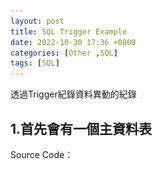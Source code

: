 ```yaml
---
layout: post
title: SQL Trigger Example
date: 2022-10-30 17:36 +0800
categories: [Other ,SQL]
tags: [SQL]
---
```

透過Trigger紀錄資料異動的紀錄

## 1.首先會有一個主資料表
Source Code：
<script  type='text/javascript' src=''>

      USE [DemoDB]
      GO
      /****** Object:  Table [dbo].[Member]    Script Date: 2022/10/30 下午 11:23:35 ******/
      SET ANSI_NULLS ON
      GO
      SET QUOTED_IDENTIFIER ON
      GO
      CREATE TABLE [dbo].[Member](
	      [UserID] [int] IDENTITY(1,1) NOT NULL,
	      [UserName] [varchar](10) NULL,
	      [UserEmail] [varchar](50) NULL,
       CONSTRAINT [PK_Member] PRIMARY KEY CLUSTERED 
      (
	      [UserID] ASC
      )WITH (PAD_INDEX = OFF, STATISTICS_NORECOMPUTE = OFF, IGNORE_DUP_KEY = OFF, ALLOW_ROW_LOCKS = ON, ALLOW_PAGE_LOCKS = ON) ON [PRIMARY]
      ) ON [PRIMARY]
      GO
      SET IDENTITY_INSERT [dbo].[Member] ON 
      GO
      INSERT [dbo].[Member] ([UserID], [UserName], [UserEmail]) VALUES (1, N'haha', N'A@ya.com')
      GO
      INSERT [dbo].[Member] ([UserID], [UserName], [UserEmail]) VALUES (2, N'sdsa', N'B@yahoo.com')
      GO
      INSERT [dbo].[Member] ([UserID], [UserName], [UserEmail]) VALUES (3, N'CDE', N'C@yahoo.com')
      GO
      INSERT [dbo].[Member] ([UserID], [UserName], [UserEmail]) VALUES (4, N'de', N'D@yahoo.com')
      GO
      INSERT [dbo].[Member] ([UserID], [UserName], [UserEmail]) VALUES (5, N'E', N'E@yahoo.com')
      GO
      INSERT [dbo].[Member] ([UserID], [UserName], [UserEmail]) VALUES (6, N'dcdc', N'F@yahoo.com')
      GO
      SET IDENTITY_INSERT [dbo].[Member] OFF
      GO

![Desktop View](/assets/img/2022-10-30-sql-trigger-example/1.png){: width="400" height="400" }

## 2.建立用來記錄異動資料的資料表
Source Code：
<script  type='text/javascript' src=''>

        USE [DemoDB]
      GO

      /****** Object:  Table [dbo].[Member_Backup]    Script Date: 2022/10/30 下午 11:18:40 ******/
      SET ANSI_NULLS ON
      GO

      SET QUOTED_IDENTIFIER ON
      GO

      CREATE TABLE [dbo].[Member_Backup](
	      [UserID] [int] NULL,
	      [UserName] [varchar](10) NULL,
	      [UserEmail] [varchar](50) NULL
      ) ON [PRIMARY]
      GO

![Desktop View](/assets/img/2022-10-30-sql-trigger-example/2.png){: width="400" height="400" }

## 3.在主資料表底下建立Trigger
如圖
![Desktop View](/assets/img/2022-10-30-sql-trigger-example/3.png){: width="200" height="200" }



方法1：透過變數先將被變更的第一項內容記錄下來
<script  type='text/javascript' src=''>

      USE [DemoDB]
      GO

      /****** Object:  Trigger [dbo].[triMember]    Script Date: 2022/10/30 下午 11:31:54 ******/
      SET ANSI_NULLS ON
      GO

      SET QUOTED_IDENTIFIER ON
      GO

      -- =============================================
      -- Author:		<Author,,Name>
      -- Create date: <Create Date,,>
      -- Description:	<Description,,>
      -- =============================================
      CREATE TRIGGER [dbo].[triMember]
         ON  [dbo].[Member]
         AFTER UPDATE
      AS 
      BEGIN
	      -- 宣告變數，用來記錄被改變的資料內容
	      SET NOCOUNT ON;
	      DECLARE @UserID int;
	      DECLARE @UserName varchar(50)
	      DECLARE @UserEmail varchar(50)
          -- 透過Select來獲得第一項被改變的欄位內容
	        select @UserID=UserID,@UserName =UserName ,@UserEmail=UserEmail from deleted    --from deleted紀錄的是被覆蓋的舊數值

          -- select @UserID=UserID,@UserName =UserName ,@UserEmail=UserEmail from INSERTED --from INSERTED紀錄的是要蓋過去的新數值

	        PRINT @UserID
	        PRINT @UserName
	        PRINT @UserEmail
	  
	        -- 將被改變的內容插到新的一列中
	       INSERT INTO Member_Backup(UserName,UserEmail) values ( @UserName,@UserEmail)
      END
      GO

      ALTER TABLE [dbo].[Member] ENABLE TRIGGER [triMember]
      GO


方法2：Insert時 Select來找到被改變的那一列  
[參考至此](https://www.sqlshack.com/understanding-change-tracking-in-sql-server-using-triggers/)
<script  type='text/javascript' src=''>

        USE [DemoDB]
        GO

        /****** Object:  Trigger [dbo].[triMember]    Script Date: 2022/10/30 下午 11:39:46 ******/
        SET ANSI_NULLS ON
        GO

        SET QUOTED_IDENTIFIER ON
        GO

        -- =============================================
        -- Author:		<Author,,Name>
        -- Create date: <Create Date,,>
        -- Description:	<Description,,>
        -- =============================================
        CREATE TRIGGER [dbo].[triMember]
           ON  [dbo].[Member]
           AFTER UPDATE
        AS 
        BEGIN
 
	         INSERT INTO Member_Backup(UserName,UserEmail)  
	             SELECT i.UserName,i.UserEmail
		        FROM inserted AS i
		        UNION
		        SELECT d.UserName,d.UserEmail
		        FROM deleted AS d;
        END
        GO

        ALTER TABLE [dbo].[Member] ENABLE TRIGGER [triMember]
        GO




## 補充 : Mssql Mail


![Desktop View](/assets/img/2022-10-30-sql-trigger-example/4.png){: width="600" height="800" }  
建立一個一旦內容改變,舊使用MSSQL發信通知的Trigger,Trigger的寫法如下  
<script  type='text/javascript' src=''>

    USE [DemoTrigger]
    GO

    /****** Object:  Trigger [dbo].[UserInfo_UpdateTrigger]    Script Date: 2023/3/1 下午 04:55:12 ******/
    SET ANSI_NULLS ON
    GO

    SET QUOTED_IDENTIFIER ON
    GO

    CREATE TRIGGER [dbo].[UserInfo_UpdateTrigger] -- TRIGGER 的名稱
       ON  [dbo].[UserInfo] -- 指定資料表
       AFTER UPDATE -- UPDATE 之後觸發，還有 INSERT, DELETE，多個則以 ',' 分隔
    AS 
    BEGIN
        -- 觸發後可寫 if/else 條件
        -- 下面 if 中包含兩個條件
        -- 1. UPDATE(欄位名稱)，不論 INSERT 或 UPDATE 嘗試成功與否，UPDATE() 都會傳回 TRUE
        -- 2. EXISTS 指定測試資料列是否存在的子查詢
        IF UPDATE([DataCount]) AND EXISTS(SELECT Count(1) FROM [UserInfo] WHERE DataCount > 0)
        -- if 條件成立則執行
        BEGIN
		    DECLARE @mybody varchar (max)
            DECLARE @userId INT;
            DECLARE @dataCount INT;
		    DECLARE @UserName varchar (max);
            PRINT 'Set log start.'
            -- 新增資料使用 inseted，刪除資料使用 deleted，更新資料(Update)的話則是都會有
            SELECT @userId=UserId, @dataCount=DataCount , @UserName=UserName FROM deleted;
  
            PRINT 'Set log success.'
       -- 下面 開始撰寫發信內容
			    BEGIN
			    set @mybody = '測試' + CONVERT(varchar(max),@UserId)  + '  ' + CONVERT(varchar(max),@DataCount)  + ' ' +  @UserName;
			      EXEC msdb.dbo.sp_send_dbmail
			      @profile_name = 'test',
			      @recipients = 'q12389@yahoo.com.tw',
			      @subject = 'Database Record Updated',
			      @body = @mybody 
			    end
        END
        ELSE
        -- else 條件成立則執行
        BEGIN
            PRINT 'Nothing to do.'
        END
    END
    GO

    ALTER TABLE [dbo].[UserInfo] ENABLE TRIGGER [UserInfo_UpdateTrigger]
    GO


